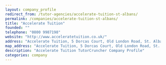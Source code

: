 ```yaml
---
layout: company_profile
redirect_from: /tutor-agencies/accelerate-tuition-st-albans/
permalink: /companies/accelerate-tuition-st-albans/
title: "Accelerate Tuition"
founded: ""
telephone: "0800 9987198"
website: "http://www.acceleratetuition.co.uk/"
address: "Accelerate Tuition, 5 Dorcas Court, Old London Road, St. Albans, Hertfordshire, AL1 1PW"
map_address: "Accelerate Tuition, 5 Dorcas Court, Old London Road, St. Albans, Hertfordshire, AL1 1PW, United Kingdom"
description: "Accelerate Tuition TutorCruncher Company Profile"
categories: company
---
```


